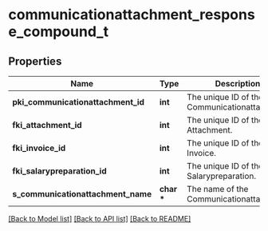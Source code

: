 # communicationattachment_response_compound_t

## Properties
Name | Type | Description | Notes
------------ | ------------- | ------------- | -------------
**pki_communicationattachment_id** | **int** | The unique ID of the Communicationattachment | 
**fki_attachment_id** | **int** | The unique ID of the Attachment. | [optional] 
**fki_invoice_id** | **int** | The unique ID of the Invoice. | [optional] 
**fki_salarypreparation_id** | **int** | The unique ID of the Salarypreparation. | [optional] 
**s_communicationattachment_name** | **char \*** | The name of the Communicationattachment | 

[[Back to Model list]](../README.md#documentation-for-models) [[Back to API list]](../README.md#documentation-for-api-endpoints) [[Back to README]](../README.md)


